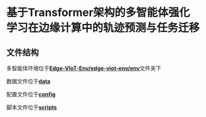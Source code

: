# 基于Transformer架构的多智能体强化学习在边缘计算中的轨迹预测与任务迁移

## 文件结构
多智能体环境位于[**Edge-VIoT-Env/edge-viot-env/env**](/Edge-VIoT-Env/edge-viot-env/env)文件夹下

数据文件位于[**data**](/data)

配置文件位于[**config**](/config/)

脚本文件位于[**scripts**](/scripts/)